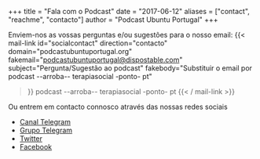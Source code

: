 +++
title = "Fala com o Podcast"
date = "2017-06-12"
aliases = ["contact", "reachme", "contacto"]
author = "Podcast Ubuntu Portugal"
+++

Enviem-nos as vossas perguntas e/ou sugestões para o nosso email:
{{< mail-link
  id="socialcontact"
  direction="contacto"
  domain="podcastubuntuportugal.org"
  fakemail="podcastubuntuportugal@dispostable.com"
  subject="Pergunta/Sugestão ao podcast"
  fakebody="Substituir o email por podcast --arroba-- terapiasocial -ponto- pt"
>}}
podcast --arroba-- terapiasocial -ponto- pt
{{< / mail-link >}}


Ou entrem em contacto connosco através das nossas redes sociais

- [Canal Telegram](https://t.me/PodcastUbuntuPortugal)
- [Grupo Telegram](https://t.me/ubuntuptgeral)
- [Twitter](https://t.me/PodcastUbuntuPortugal)
- [Facebook](https://www.facebook.com/podcastubuntuportugal/)
